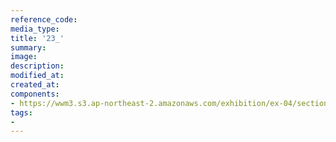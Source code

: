 ```yaml
---
reference_code:
media_type:
title: '23_'
summary:
image:
description:
modified_at:
created_at:
components:
- https://wwm3.s3.ap-northeast-2.amazonaws.com/exhibition/ex-04/section-02/23_.JPG
tags:
-
---
```

